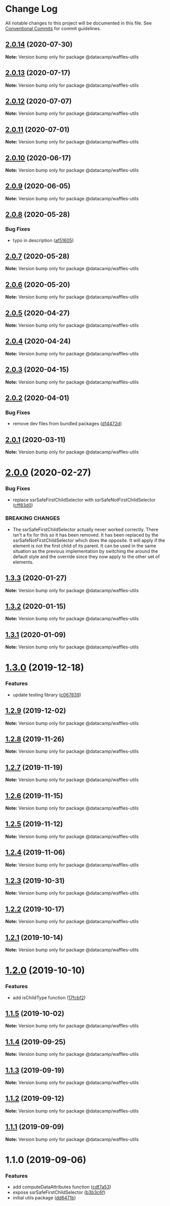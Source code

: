 # Change Log

All notable changes to this project will be documented in this file.
See [Conventional Commits](https://conventionalcommits.org) for commit guidelines.

## [2.0.14](https://github.com/datacamp/design-system/compare/@datacamp/waffles-utils@2.0.13...@datacamp/waffles-utils@2.0.14) (2020-07-30)

**Note:** Version bump only for package @datacamp/waffles-utils





## [2.0.13](https://github.com/datacamp/design-system/compare/@datacamp/waffles-utils@2.0.12...@datacamp/waffles-utils@2.0.13) (2020-07-17)

**Note:** Version bump only for package @datacamp/waffles-utils





## [2.0.12](https://github.com/datacamp/design-system/compare/@datacamp/waffles-utils@2.0.11...@datacamp/waffles-utils@2.0.12) (2020-07-07)

**Note:** Version bump only for package @datacamp/waffles-utils





## [2.0.11](https://github.com/datacamp/design-system/compare/@datacamp/waffles-utils@2.0.10...@datacamp/waffles-utils@2.0.11) (2020-07-01)

**Note:** Version bump only for package @datacamp/waffles-utils





## [2.0.10](https://github.com/datacamp/design-system/compare/@datacamp/waffles-utils@2.0.9...@datacamp/waffles-utils@2.0.10) (2020-06-17)

**Note:** Version bump only for package @datacamp/waffles-utils





## [2.0.9](https://github.com/datacamp/design-system/compare/@datacamp/waffles-utils@2.0.8...@datacamp/waffles-utils@2.0.9) (2020-06-05)

**Note:** Version bump only for package @datacamp/waffles-utils





## [2.0.8](https://github.com/datacamp/design-system/compare/@datacamp/waffles-utils@2.0.7...@datacamp/waffles-utils@2.0.8) (2020-05-28)


### Bug Fixes

* typo in description ([af51605](https://github.com/datacamp/design-system/commit/af51605))





## [2.0.7](https://github.com/datacamp/design-system/compare/@datacamp/waffles-utils@2.0.6...@datacamp/waffles-utils@2.0.7) (2020-05-28)

**Note:** Version bump only for package @datacamp/waffles-utils





## [2.0.6](https://github.com/datacamp/design-system/compare/@datacamp/waffles-utils@2.0.5...@datacamp/waffles-utils@2.0.6) (2020-05-20)

**Note:** Version bump only for package @datacamp/waffles-utils





## [2.0.5](https://github.com/datacamp/design-system/compare/@datacamp/waffles-utils@2.0.4...@datacamp/waffles-utils@2.0.5) (2020-04-27)

**Note:** Version bump only for package @datacamp/waffles-utils





## [2.0.4](https://github.com/datacamp/design-system/compare/@datacamp/waffles-utils@2.0.3...@datacamp/waffles-utils@2.0.4) (2020-04-24)

**Note:** Version bump only for package @datacamp/waffles-utils





## [2.0.3](https://github.com/datacamp/design-system/compare/@datacamp/waffles-utils@2.0.2...@datacamp/waffles-utils@2.0.3) (2020-04-15)

**Note:** Version bump only for package @datacamp/waffles-utils





## [2.0.2](https://github.com/datacamp/design-system/compare/@datacamp/waffles-utils@2.0.1...@datacamp/waffles-utils@2.0.2) (2020-04-01)


### Bug Fixes

* remove dev files from bundled packages ([d14472d](https://github.com/datacamp/design-system/commit/d14472d))





## [2.0.1](https://github.com/datacamp/design-system/compare/@datacamp/waffles-utils@2.0.0...@datacamp/waffles-utils@2.0.1) (2020-03-11)

**Note:** Version bump only for package @datacamp/waffles-utils





# [2.0.0](https://github.com/datacamp/design-system/compare/@datacamp/waffles-utils@1.3.3...@datacamp/waffles-utils@2.0.0) (2020-02-27)


### Bug Fixes

* replace ssrSafeFirstChildSelector with ssrSafeNotFirstChildSelector ([cff83d0](https://github.com/datacamp/design-system/commit/cff83d0))


### BREAKING CHANGES

* The ssrSafeFirstChildSelector actually never worked 
correctly. There isn't a fix for this so it has been removed. It has 
been replaced by the ssrSafeNotFirstChildSelector which does the 
opposite. It will apply if the element is not the first child of its 
parent. It can be used in the same situation as the previous 
implementation by switching the around the default style and the 
override since they now apply to the other set of elements.





## [1.3.3](https://github.com/datacamp/design-system/compare/@datacamp/waffles-utils@1.3.2...@datacamp/waffles-utils@1.3.3) (2020-01-27)

**Note:** Version bump only for package @datacamp/waffles-utils





## [1.3.2](https://github.com/datacamp/design-system/compare/@datacamp/waffles-utils@1.3.1...@datacamp/waffles-utils@1.3.2) (2020-01-15)

**Note:** Version bump only for package @datacamp/waffles-utils





## [1.3.1](https://github.com/datacamp/design-system/compare/@datacamp/waffles-utils@1.3.0...@datacamp/waffles-utils@1.3.1) (2020-01-09)

**Note:** Version bump only for package @datacamp/waffles-utils





# [1.3.0](https://github.com/datacamp/design-system/compare/@datacamp/waffles-utils@1.2.9...@datacamp/waffles-utils@1.3.0) (2019-12-18)


### Features

* update testing library ([c067839](https://github.com/datacamp/design-system/commit/c067839))





## [1.2.9](https://github.com/datacamp/design-system/compare/@datacamp/waffles-utils@1.2.8...@datacamp/waffles-utils@1.2.9) (2019-12-02)

**Note:** Version bump only for package @datacamp/waffles-utils





## [1.2.8](https://github.com/datacamp/design-system/compare/@datacamp/waffles-utils@1.2.7...@datacamp/waffles-utils@1.2.8) (2019-11-26)

**Note:** Version bump only for package @datacamp/waffles-utils





## [1.2.7](https://github.com/datacamp/design-system/compare/@datacamp/waffles-utils@1.2.6...@datacamp/waffles-utils@1.2.7) (2019-11-19)

**Note:** Version bump only for package @datacamp/waffles-utils





## [1.2.6](https://github.com/datacamp/design-system/compare/@datacamp/waffles-utils@1.2.5...@datacamp/waffles-utils@1.2.6) (2019-11-15)

**Note:** Version bump only for package @datacamp/waffles-utils





## [1.2.5](https://github.com/datacamp/design-system/compare/@datacamp/waffles-utils@1.2.4...@datacamp/waffles-utils@1.2.5) (2019-11-12)

**Note:** Version bump only for package @datacamp/waffles-utils





## [1.2.4](https://github.com/datacamp/design-system/compare/@datacamp/waffles-utils@1.2.3...@datacamp/waffles-utils@1.2.4) (2019-11-06)

**Note:** Version bump only for package @datacamp/waffles-utils





## [1.2.3](https://github.com/datacamp/design-system/compare/@datacamp/waffles-utils@1.2.2...@datacamp/waffles-utils@1.2.3) (2019-10-31)

**Note:** Version bump only for package @datacamp/waffles-utils





## [1.2.2](https://github.com/datacamp/design-system/compare/@datacamp/waffles-utils@1.2.1...@datacamp/waffles-utils@1.2.2) (2019-10-17)

**Note:** Version bump only for package @datacamp/waffles-utils





## [1.2.1](https://github.com/datacamp/design-system/compare/@datacamp/waffles-utils@1.2.0...@datacamp/waffles-utils@1.2.1) (2019-10-14)

**Note:** Version bump only for package @datacamp/waffles-utils





# [1.2.0](https://github.com/datacamp/design-system/compare/@datacamp/waffles-utils@1.1.5...@datacamp/waffles-utils@1.2.0) (2019-10-10)


### Features

* add isChildType function ([17fcbf2](https://github.com/datacamp/design-system/commit/17fcbf2))





## [1.1.5](https://github.com/datacamp/design-system/compare/@datacamp/waffles-utils@1.1.4...@datacamp/waffles-utils@1.1.5) (2019-10-02)

**Note:** Version bump only for package @datacamp/waffles-utils





## [1.1.4](https://github.com/datacamp/design-system/compare/@datacamp/waffles-utils@1.1.3...@datacamp/waffles-utils@1.1.4) (2019-09-25)

**Note:** Version bump only for package @datacamp/waffles-utils





## [1.1.3](https://github.com/datacamp/design-system/compare/@datacamp/waffles-utils@1.1.2...@datacamp/waffles-utils@1.1.3) (2019-09-19)

**Note:** Version bump only for package @datacamp/waffles-utils





## [1.1.2](https://github.com/datacamp/design-system/compare/@datacamp/waffles-utils@1.1.1...@datacamp/waffles-utils@1.1.2) (2019-09-12)

**Note:** Version bump only for package @datacamp/waffles-utils





## [1.1.1](https://github.com/datacamp/design-system/compare/@datacamp/waffles-utils@1.1.0...@datacamp/waffles-utils@1.1.1) (2019-09-09)

**Note:** Version bump only for package @datacamp/waffles-utils





# 1.1.0 (2019-09-06)


### Features

* add computeDataAttributes function ([cdf7a53](https://github.com/datacamp/design-system/commit/cdf7a53))
* expose ssrSafeFirstChildSelector ([b3b3c6f](https://github.com/datacamp/design-system/commit/b3b3c6f))
* initial utils package ([dd6471b](https://github.com/datacamp/design-system/commit/dd6471b))
